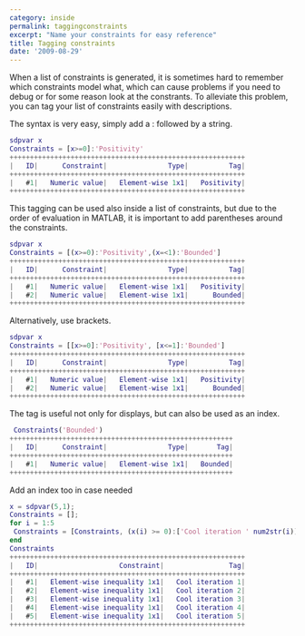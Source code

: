 ```yaml
---
category: inside
permalink: taggingconstraints
excerpt: "Name your constraints for easy reference"
title: Tagging constraints
date: '2009-08-29'
---
```


When a list of constraints is generated, it is sometimes hard to remember which constraints model what, which can cause problems if you need to debug or for some reason look at the constrants. To alleviate this problem, you can tag your list of constraints easily with descriptions.

The syntax is very easy, simply add a : followed by a string.

````matlab
sdpvar x
Constraints = [x>=0]:'Positivity'
++++++++++++++++++++++++++++++++++++++++++++++++++++++++++
|   ID|      Constraint|               Type|          Tag|
++++++++++++++++++++++++++++++++++++++++++++++++++++++++++
|   #1|   Numeric value|   Element-wise 1x1|   Positivity|
++++++++++++++++++++++++++++++++++++++++++++++++++++++++++
````

This tagging can be used also inside a list of constraints, but due to the order of evaluation in MATLAB, it is important to add parentheses around the constraints.

````matlab
sdpvar x
Constraints = [(x>=0):'Positivity',(x=<1):'Bounded']
++++++++++++++++++++++++++++++++++++++++++++++++++++++++++
|   ID|      Constraint|               Type|          Tag|
++++++++++++++++++++++++++++++++++++++++++++++++++++++++++
|   #1|   Numeric value|   Element-wise 1x1|   Positivity|
|   #2|   Numeric value|   Element-wise 1x1|      Bounded|
++++++++++++++++++++++++++++++++++++++++++++++++++++++++++
````

Alternatively, use brackets.

````matlab
sdpvar x
Constraints = [[x>=0]:'Positivity', [x<=1]:'Bounded']
++++++++++++++++++++++++++++++++++++++++++++++++++++++++++
|   ID|      Constraint|               Type|          Tag|
++++++++++++++++++++++++++++++++++++++++++++++++++++++++++
|   #1|   Numeric value|   Element-wise 1x1|   Positivity|
|   #2|   Numeric value|   Element-wise 1x1|      Bounded|
++++++++++++++++++++++++++++++++++++++++++++++++++++++++++
````

The tag is useful not only for displays, but can also be used as an index.

````matlab
 Constraints('Bounded')
+++++++++++++++++++++++++++++++++++++++++++++++++++++++
|   ID|      Constraint|               Type|       Tag|
+++++++++++++++++++++++++++++++++++++++++++++++++++++++
|   #1|   Numeric value|   Element-wise 1x1|   Bounded|
+++++++++++++++++++++++++++++++++++++++++++++++++++++++
````

Add an index too in case needed

````matlab
x = sdpvar(5,1);
Constraints = [];
for i = 1:5
 Constraints = [Constraints, (x(i) >= 0):['Cool iteration ' num2str(i)]];
end
Constraints
++++++++++++++++++++++++++++++++++++++++++++++++++++++++++
|   ID|                    Constraint|                Tag|
++++++++++++++++++++++++++++++++++++++++++++++++++++++++++
|   #1|   Element-wise inequality 1x1|   Cool iteration 1|
|   #2|   Element-wise inequality 1x1|   Cool iteration 2|
|   #3|   Element-wise inequality 1x1|   Cool iteration 3|
|   #4|   Element-wise inequality 1x1|   Cool iteration 4|
|   #5|   Element-wise inequality 1x1|   Cool iteration 5|
++++++++++++++++++++++++++++++++++++++++++++++++++++++++++
 ````

